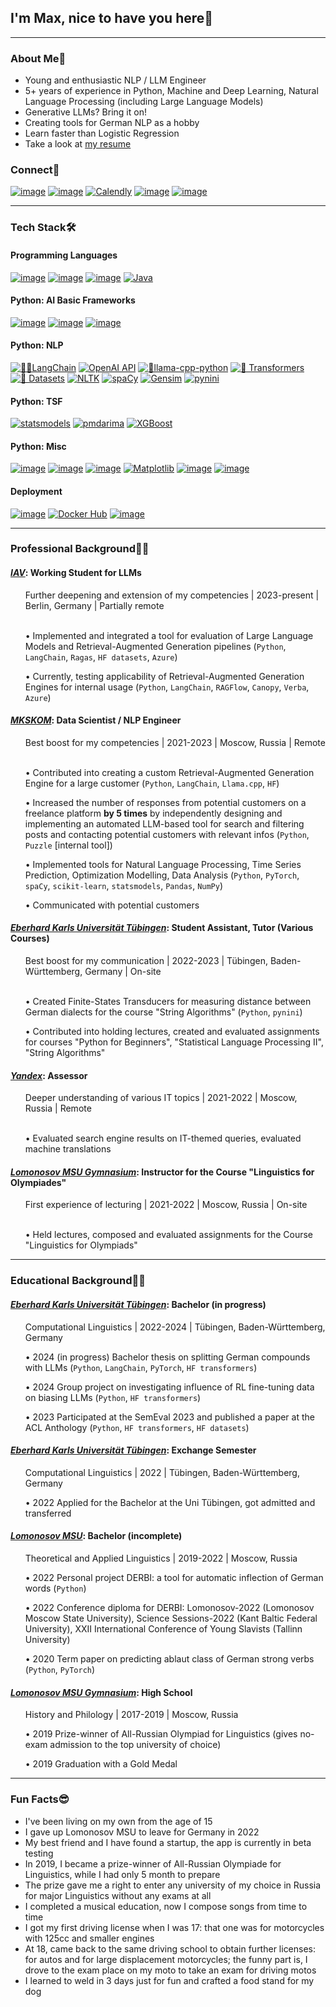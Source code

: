 ## I'm Max, nice to have you here👋

-----

### About Me📌

* Young and enthusiastic NLP / LLM Engineer
* 5+ years of experience in Python, Machine and Deep Learning, Natural Language Processing (including Large Language Models)
* Generative LLMs? Bring it on!
* Creating tools for German NLP as a hobby
* Learn faster than Logistic Regression
* Take a look at [my resume](./Resume.pdf)

### Connect🤗

[![image](https://img.shields.io/badge/LinkedIn-0077B5?style=for-the-badge&logo=linkedin&logoColor=white)](https://www.linkedin.com/in/maksim-shmalts/)
[![image](https://img.shields.io/badge/Gmail-D14836?style=for-the-badge&logo=gmail&logoColor=white)](mailto:schmaltzmax@gmail.com)
[![Calendly](https://img.shields.io/badge/Calendly-blue?style=for-the-badge&logo=Calendly&logoColor=Blue)](https://calendly.com/schmaltzmax)
[![image](https://img.shields.io/badge/WhatsApp-25D366?style=for-the-badge&logo=whatsapp&logoColor=white)](https://wa.me/+4917632626044)
[![image](https://img.shields.io/badge/Telegram-2CA5E0?style=for-the-badge&logo=telegram&logoColor=white)](https://t.me/maxschmaltz)

-----

### Tech Stack🛠️

#### Programming Languages

[![image](https://img.shields.io/badge/Python-FFD43B?style=for-the-badge&logo=python&logoColor=blue)](https://www.python.org)
[![image](https://img.shields.io/badge/R-276DC3?style=for-the-badge&logo=r&logoColor=white)](https://www.r-project.org)
[![image](https://img.shields.io/badge/C%23-239120?style=for-the-badge&logo=c-sharp&logoColor=white)](https://learn.microsoft.com/en-us/dotnet/csharp/)
[![Java](https://img.shields.io/badge/Java-white?style=for-the-badge)](https://docs.oracle.com/javase/8/docs/technotes/guides/language/index.html)

#### Python: AI Basic Frameworks

[![image](https://img.shields.io/badge/PyTorch-EE4C2C?style=for-the-badge&logo=pytorch&logoColor=white)](https://pytorch.org)
[![image](https://img.shields.io/badge/Keras-FF0000?style=for-the-badge&logo=keras&logoColor=white)](https://keras.io)
[![image](https://img.shields.io/badge/scikit_learn-F7931E?style=for-the-badge&logo=scikit-learn&logoColor=white)](https://scikit-learn.org/stable/)

#### Python: NLP

[![🦜️🔗LangChain](https://img.shields.io/badge/🦜️🔗LangChain-white?style=for-the-badge)](https://www.langchain.com)
[![OpenAI API](https://img.shields.io/badge/OpenAI_API-black?style=for-the-badge&logo=OpenAI)](https://platform.openai.com)
[![🦙llama-cpp-python](https://img.shields.io/badge/🦙llama--cpp--python-white?style=for-the-badge)](https://llama-cpp-python.readthedocs.io)
[![🤗 Transformers](https://img.shields.io/badge/🤗_Transformers-white?style=for-the-badge)](https://huggingface.co/docs/transformers/index)
[![🤗 Datasets](https://img.shields.io/badge/🤗_Datasets-white?style=for-the-badge)](https://huggingface.co/docs/datasets/index)
[![NLTK](https://img.shields.io/badge/NLTK-black?style=for-the-badge)](https://www.nltk.org)
[![spaCy](https://img.shields.io/badge/spaCy-white?style=for-the-badge&logo=spaCy&logoColor=%2309A3D5)](https://spacy.io)
[![Gensim](https://img.shields.io/badge/Gensim-darkblue?style=for-the-badge)](https://github.com/RaRe-Technologies/gensim)
[![pynini](https://img.shields.io/badge/pynini-white?style=for-the-badge)](https://www.openfst.org/twiki/bin/view/GRM/Pynini)

#### Python: TSF

[![statsmodels](https://img.shields.io/badge/statsmodels-blueviolet?style=for-the-badge)](https://www.statsmodels.org/stable/index.html)
[![pmdarima](https://img.shields.io/badge/pmdarima-blue?style=for-the-badge)](http://alkaline-ml.com/pmdarima/)
[![XGBoost](https://img.shields.io/badge/XGBoost-blue?style=for-the-badge)](https://xgboost.readthedocs.io/en/stable/)

#### Python: Misc

[![image](https://img.shields.io/badge/Numpy-777BB4?style=for-the-badge&logo=numpy&logoColor=white)](https://numpy.org)
[![image](https://img.shields.io/badge/Pandas-2C2D72?style=for-the-badge&logo=pandas&logoColor=white)](https://pandas.pydata.org)
[![image](https://img.shields.io/badge/SciPy-654FF0?style=for-the-badge&logo=SciPy&logoColor=white)](https://scipy.org)
[![Matplotlib](https://img.shields.io/badge/Matplotlib-blue?style=for-the-badge)](https://matplotlib.org)
[![image](https://img.shields.io/badge/Streamlit-FF4B4B?style=for-the-badge&logo=Streamlit&logoColor=white)](https://streamlit.io)
[![image](https://img.shields.io/badge/SQLite-07405E?style=for-the-badge&logo=sqlite&logoColor=white)](https://www.sqlite.org/index.html)

#### Deployment

[![image](https://img.shields.io/badge/Docker-2CA5E0?style=for-the-badge&logo=docker&logoColor=white)](https://www.docker.com)
[![Docker Hub](https://img.shields.io/badge/Docker_Hub-lightblue?style=for-the-badge&logo=docker&logoColor=%232496ED)](https://hub.docker.com)
[![image](https://img.shields.io/badge/GitLab-330F63?style=for-the-badge&logo=gitlab&logoColor=white)](https://about.gitlab.com)

-----

### Professional Background🧑‍💻

#### [_IAV_](https://www.iav.com/en/): Working Student for LLMs
<ul>
  Further deepening and extension of my competencies | 2023-present | Berlin, Germany | Partially remote

  <br/>
  <br/>
  
  • Implemented and integrated a tool for evaluation of Large Language Models and Retrieval-Augmented Generation pipelines (`Python`, `LangChain`, `Ragas`, `HF datasets`, `Azure`)

  • Currently, testing applicability of Retrieval-Augmented Generation Engines for internal usage (`Python`, `LangChain`, `RAGFlow`, `Canopy`, `Verba`, `Azure`)
  
</ul>

#### [_MKSKOM_](https://ml.mkskom.ru/en): Data Scientist / NLP Engineer
<ul>
  Best boost for my competencies | 2021-2023 | Moscow, Russia | Remote

  <br/>
  <br/>
  
  • Contributed into creating a custom Retrieval-Augmented Generation Engine for a large customer (`Python`, `LangChain`, `Llama.cpp`, `HF`)
  
  • Increased the number of responses from potential customers on a freelance platform **by 5 times** by independently
  designing and implementing an automated LLM-based tool for search and filtering posts and contacting potential customers with relevant infos (`Python`, `Puzzle` [internal tool])

  • Implemented tools for Natural Language Processing, Time Series Prediction, Optimization Modelling, Data Analysis (`Python`, `PyTorch`, `spaCy`, `scikit-learn`, `statsmodels`, `Pandas`, `NumPy`)

  • Сommunicated with potential customers
</ul>

#### [_Eberhard Karls Universität Tübingen_](https://uni-tuebingen.de/en/): Student Assistant, Tutor (Various Courses)
<ul>
  Best boost for my communication | 2022-2023 | Tübingen, Baden-Württemberg, Germany | On-site

  <br/>
  <br/>

  • Created Finite-States Transducers for measuring distance between German dialects for the course "String Algorithms" (`Python`, `pynini`)

  • Contributed into holding lectures, created and evaluated assignments for courses "Python for Beginners", "Statistical Language Processing II", "String Algorithms"
</ul>

#### [_Yandex_](https://yandex.com): Assessor
<ul>
  Deeper understanding of various IT topics | 2021-2022 | Moscow, Russia | Remote

  <br/>
  <br/>

  • Evaluated search engine results on IT-themed queries, evaluated machine translations
</ul>

#### [_Lomonosov MSU Gymnasium_](https://school.msu.ru): Instructor for the Course "Linguistics for Olympiades"
<ul>
  First experience of lecturing | 2021-2022 | Moscow, Russia | On-site

  <br/>
  <br/>

  • Held lectures, composed and evaluated assignments for the Course "Linguistics for Olympiads"
</ul>

-----

### Educational Background🧑‍🎓

#### [_Eberhard Karls Universität Tübingen_](https://uni-tuebingen.de/en/): Bachelor (in progress)
<ul>
  Computational Linguistics | 2022-2024 | Tübingen, Baden-Württemberg, Germany

  • 2024 (in progress) Bachelor thesis on splitting German compounds with LLMs (`Python`,
     `LangChain`, `PyTorch`, `HF transformers`)
    
  • 2024 Group project on investigating influence of RL fine-tuning data on biasing LLMs 
     (`Python`, `HF transformers`)

  • 2023 Participated at the SemEval 2023 and published a paper at the ACL Anthology 
    (`Python`, `HF transformers`, `HF datasets`)
</ul>

#### [_Eberhard Karls Universität Tübingen_](https://uni-tuebingen.de/en/): Exchange Semester
<ul>
  Computational Linguistics | 2022 | Tübingen, Baden-Württemberg, Germany

  • 2022 Applied for the Bachelor at the Uni Tübingen, got admitted and transferred
</ul>

#### [_Lomonosov MSU_](https://www.msu.ru/en/): Bachelor (incomplete)
<ul>
  Theoretical and Applied Linguistics | 2019-2022 | Moscow, Russia
  
  • 2022 Personal project DERBI: a tool for automatic inflection of German words (`Python`)
  
  • 2022 Conference diploma for DERBI: Lomonosov-2022 (Lomonosov Moscow State 
     University), Science Sessions-2022 (Kant Baltic Federal University), XXII International 
     Conference of Young Slavists (Tallinn University)

  • 2020 Term paper on predicting ablaut class of German strong verbs (`Python`, `PyTorch`)
</ul>

#### [_Lomonosov MSU Gymnasium_](https://school.msu.ru): High School
<ul>
  History and Philology | 2017-2019 | Moscow, Russia

  • 2019 Prize-winner of All-Russian Olympiad for Linguistics (gives no-exam admission to 
  the top university of choice)
  
  • 2019 Graduation with a Gold Medal
</ul>
  
-----

### Fun Facts😎

* I've been living on my own from the age of 15
* I gave up Lomonosov MSU to leave for Germany in 2022
* My best friend and I have found a startup, the app is currently in beta testing
* In 2019, I became a prize-winner of All-Russian Olympiade for Linguistics, while I had only 5 month to prepare
* The prize gave me a right to enter any university of my choice in Russia for major Linguistics without any exams at all
* I completed a musical education, now I compose songs from time to time
* I got my first driving license when I was 17: that one was for motorcycles with 125cc and smaller engines
* At 18, came back to the same driving school to obtain further licenses: for autos and for large displacement motorcycles; the funny part is, I drove to the exam place on my moto to take an exam for driving motos
* I learned to weld in 3 days just for fun and crafted a food stand for my dog
